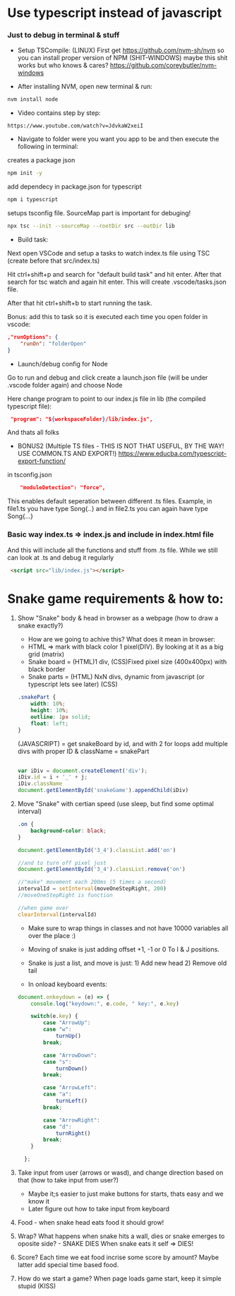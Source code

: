 
# Use typescript instead of javascript

### Just to debug in terminal & stuff
- Setup TSCompile:
(LINUX) First get https://github.com/nvm-sh/nvm so you can install proper version of NPM
(SHIT-WINDOWS) maybe this shit works but who knows & cares?
https://github.com/coreybutler/nvm-windows

- After installing NVM, open new terminal & run:
```bash
nvm install node
``` 
- Video contains step by step:
```
https://www.youtube.com/watch?v=JdvkaW2xeiI
```

- Navigate to folder were you want you app to be and then execute the following in terminal:

creates a package json
```bash
npm init -y
```

add dependecy in package.json for typescript
```bash
npm i typescript
```

setups tsconfig file. SourceMap part is important for debuging!
```bash
npx tsc --init --sourceMap --rootDir src --outDir lib
```

- Build task:

Next open VSCode and setup a tasks to watch index.ts file using TSC (create before that src/index.ts)

Hit ctrl+shift+p and search for "default build task" and hit enter.
After that search for tsc watch and again hit enter. This will create .vscode/tasks.json file.

After that hit ctrl+shift+b to start running the task.

Bonus: add this to task so it is executed each time you open folder in vscode:
```json
,"runOptions": {
    "runOn": "folderOpen"
}
```
- Launch/debug config for Node

Go to run and debug and click create a launch.json file (will be under .vscode folder again) and choose Node

Here change program to point to our index.js file in lib (the compiled typescript file):

```json
 "program": "${workspaceFolder}/lib/index.js",
```

And thats all folks
- BONUS2 (Multiple TS files - THIS IS NOT THAT USEFUL, BY THE WAY! USE COMMON.TS AND EXPORT!)
https://www.educba.com/typescript-export-function/

in tsconfig.json
```json
    "moduleDetection": "force",
```
This enables default seperation between different .ts files.
Example, in file1.ts you have type Song{..} and in file2.ts you can again have type Song{...}



### Basic way index.ts => index.js and include in index.html file
And this will include all the functions and stuff from .ts file. While we still can look at .ts and debug it regularly

```html
 <script src="lib/index.js"></script>
```
# Snake game requirements & how to:

1) Show "Snake" body & head in browser as a webpage (how to draw a snake exactly?)
    - How are we going to achive this? What does it mean in browser: 
    - HTML => mark with black color 1 pixel(DIV). By looking at it as a big grid (matrix) 
    - Snake board = (HTML)1 div, (CSS)Fixed pixel size (400x400px) with black border
    - Snake parts = 
    (HTML)
        NxN divs, dynamic from javascript (or typescript lets see later)
    (CSS) 
    ```css
    .snakePart {
        width: 10%;
        height: 10%;
        outline: 1px solid;
        float: left;
    }
    ```
    (JAVASCRIPT) = 
     get snakeBoard by id, and with 2 for loops add multiple divs with proper ID &  className = snakePart 
    ```js
  
    var iDiv = document.createElement('div');
    iDiv.id = i + '_' + j; 
    iDiv.className
    document.getElementById('snakeGame').appendChild(iDiv)
    ```

2) Move "Snake" with certian speed (use sleep, but find some optimal interval)
    ```css
    .on {
        background-color: black;
    }
    ```
    ```js
    document.getElementById('3_4').classList.add('on')

    //and to turn off pixel just
    document.getElementById('3_4').classList.remove('on')
    ```

    ```js
    //"make" movement each 200ms (5 times a second)
    intervalId = setInterval(moveOneStepRight, 200)
    //moveOneStepRight is function
    
    //when game over 
    clearInterval(intervalId)
    ```

    - Make sure to wrap things in classes and not have 10000 variables all over the place :)

    - Moving of snake is just adding offset +1, -1 or 0 To I & J positions.

    - Snake is just a list, and move is just: 1) Add new head 2) Remove old tail

    - In onload keyboard events:
    ```js
    document.onkeydown = (e) => {
        console.log("keydown:", e.code, " key:", e.key)

        switch(e.key) {
            case "ArrowUp":
            case "w":
                turnUp()
            break;

            case "ArrowDown":
            case "s":
                turnDown()
            break;

            case "ArrowLeft":
            case "a":
                turnLeft()
            break;

            case "ArrowRight":
            case "d":
                turnRight()
            break;
        }
   
      };
    ```

3) Take input from user (arrows or wasd), and change direction based on that (how to take input from user?)
    - Maybe it;s easier to just make buttons for starts, thats easy and we know it
    - Later figure out how to take input from keyboard

4) Food - when snake head eats food it should grow!


5) Wrap? What happens when snake hits a wall, dies or snake emerges to oposite side? - SNAKE DIES
When snake eats it self => DIES!


6) Score? Each time we eat food incrise some score by amount? Maybe latter add special time based food.


7) How do we start a game? When page loads game start, keep it simple stupid (KISS)

